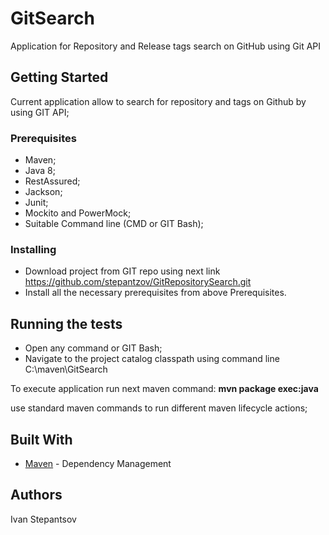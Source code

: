 # GitSearch
Application for Repository and Release tags search on GitHub using Git API 

## Getting Started
Current application allow to search for repository and tags on Github by using GIT API;

### Prerequisites
- Maven;
- Java 8; 
- RestAssured;
- Jackson;
- Junit;
- Mockito and PowerMock;
- Suitable Command line (CMD or GIT Bash);

### Installing
- Download project from GIT repo using next link https://github.com/stepantzov/GitRepositorySearch.git
- Install all the necessary prerequisites from above Prerequisites. 

## Running the tests 
- Open any command or GIT Bash;
- Navigate to the project catalog classpath using command line C:\maven\GitSearch

To execute application run next maven command:
**mvn package exec:java**


use standard maven commands to run different maven lifecycle actions;

## Built With
* [Maven](https://maven.apache.org/) - Dependency Management


## Authors
Ivan Stepantsov
